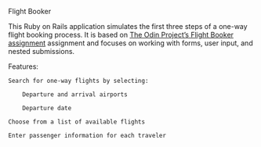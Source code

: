 Flight Booker

This Ruby on Rails application simulates the first three steps of a one-way flight booking process. It is based on [The Odin Project’s Flight Booker assignment](https://www.theodinproject.com/lessons/ruby-on-rails-flight-booker#introduction)
 assignment and focuses on working with forms, user input, and nested submissions.

Features:

    Search for one-way flights by selecting:

        Departure and arrival airports

        Departure date

    Choose from a list of available flights

    Enter passenger information for each traveler

